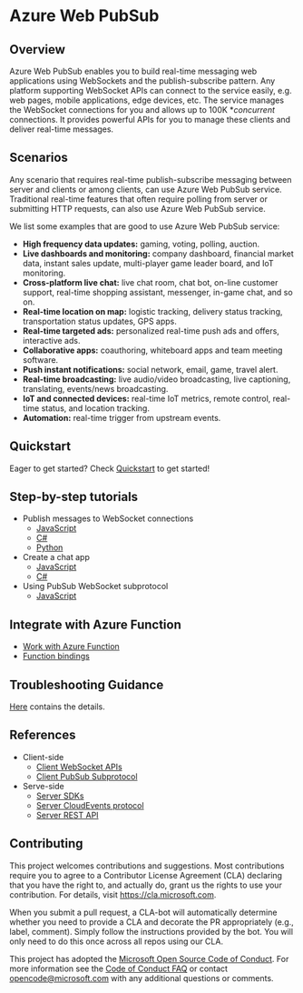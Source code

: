 # Azure Web PubSub
## Overview

Azure Web PubSub enables you to build real-time messaging web applications using WebSockets and the publish-subscribe pattern. Any platform supporting WebSocket APIs can connect to the service easily, e.g. web pages, mobile applications, edge devices, etc. The service manages the WebSocket connections for you and allows up to 100K **concurrent* connections. It provides powerful APIs for you to manage these clients and deliver real-time messages.

## Scenarios

Any scenario that requires real-time publish-subscribe messaging between server and clients or among clients, can use Azure Web PubSub service. Traditional real-time features that often require polling from server or submitting HTTP requests, can also use Azure Web PubSub service.

We list some examples that are good to use Azure Web PubSub service:

* **High frequency data updates:** gaming, voting, polling, auction.
* **Live dashboards and monitoring:** company dashboard, financial market data, instant sales update, multi-player game leader board, and IoT monitoring.
* **Cross-platform live chat:** live chat room, chat bot, on-line customer support, real-time shopping assistant, messenger, in-game chat, and so on.
* **Real-time location on map:** logistic tracking, delivery status tracking, transportation status updates, GPS apps.
* **Real-time targeted ads:** personalized real-time push ads and offers, interactive ads.
* **Collaborative apps:** coauthoring, whiteboard apps and team meeting software.
* **Push instant notifications:** social network, email, game, travel alert.
* **Real-time broadcasting:** live audio/video broadcasting, live captioning, translating, events/news broadcasting.
* **IoT and connected devices:** real-time IoT metrics, remote control, real-time status, and location tracking.
* **Automation:** real-time trigger from upstream events.

## Quickstart

Eager to get started? Check [Quickstart](./docs/getting-started/quickstart.md) to get started!

## Step-by-step tutorials
- Publish messages to WebSocket connections 
    - [JavaScript](./docs/getting-started/publish-messages/js-publish-message.md)
    - [C#](./docs/getting-started/publish-messages/csharp-publish-message.md)
    - [Python](./docs/getting-started/publish-messages/python-publish-message.md)
- Create a chat app
    - [JavaScript](./docs/getting-started/create-a-chat-app/js-handle-events.md)
    - [C#](./docs/getting-started/create-a-chat-app/csharp-handle-events.md)
- Using PubSub WebSocket subprotocol
    - [JavaScript](./docs/getting-started/using-pubsub-subprotocol/js-work-with-subprotocols.md)

## Integrate with Azure Function
- [Work with Azure Function](./docs/getting-started/work-with-azure-function.md)
- [Function bindings](./docs/references/functions-bindings.md)

## Troubleshooting Guidance
[Here](./docs/getting-started/troubleshoot.md) contains the details.

## References
- Client-side
    - [Client WebSocket APIs](./docs/references/client-websocket-apis/)
    - [Client PubSub Subprotocol](./docs/references/pubsub-websocket-subprotocol.md)
- Serve-side
    - [Server SDKs](./docs/references/server-sdks/index.md)
    - [Server CloudEvents protocol](./docs/references/protocol-cloudevents.md)
    - [Server REST API][rest]


## Contributing

This project welcomes contributions and suggestions.  Most contributions require you to agree to a
Contributor License Agreement (CLA) declaring that you have the right to, and actually do, grant us
the rights to use your contribution. For details, visit https://cla.microsoft.com.

When you submit a pull request, a CLA-bot will automatically determine whether you need to provide
a CLA and decorate the PR appropriately (e.g., label, comment). Simply follow the instructions
provided by the bot. You will only need to do this once across all repos using our CLA.

This project has adopted the [Microsoft Open Source Code of Conduct](https://opensource.microsoft.com/codeofconduct/).
For more information see the [Code of Conduct FAQ](https://opensource.microsoft.com/codeofconduct/faq/) or
contact [opencode@microsoft.com](mailto:opencode@microsoft.com) with any additional questions or comments.

[rest]: https://docs.microsoft.com/rest/api/webpubsub/
